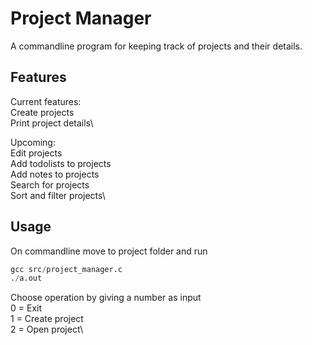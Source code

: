 # Project Manager

A commandline program for keeping track of projects and their details.

## Features
Current features:\
	Create projects\
	Print project details\

Upcoming:\
	Edit projects\
	Add todolists to projects\
	Add notes to projects\
	Search for projects\
	Sort and filter projects\

## Usage
On commandline move to project folder and run
```python
gcc src/project_manager.c
./a.out
```
Choose operation by giving a number as input\
	0 = Exit\
	1 = Create project\
	2 = Open project\
